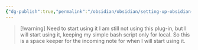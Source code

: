 ```yaml
---
{"dg-publish":true,"permalink":"/obsidian/obsidian/setting-up-obsidian-git/","noteIcon":""}
---
```


>[!warning] Need to start using it
>I am still not using this plug-in, but I will start using it, keeping my simple bash script only for local. So this is a space keeper for the incoming note for when I will start using it.